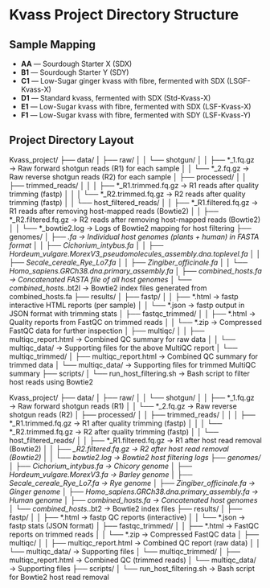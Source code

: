 # Kvass Project Directory Structure

## Sample Mapping

- **AA** — Sourdough Starter X (SDX)
- **B1** — Sourdough Starter Y (SDY)
- **C1** — Low-Sugar ginger kvass with fibre, fermented with SDX (LSGF-Kvass-X)
- **D1** — Standard kvass, fermented with SDX (Std-Kvass-X)
- **E1** — Low-Sugar kvass with fibre, fermented with SDX (LSF-Kvass-X)
- **F1** — Low-Sugar kvass with fibre, fermented with SDY (LSF-Kvass-Y)

## Project Directory Layout

Kvass_project/
├── data/
│   ├── raw/
│   │   └── shotgun/
│   │       ├── *_1.fq.gz → Raw forward shotgun reads (R1) for each sample
│   │       └── *_2.fq.gz → Raw reverse shotgun reads (R2) for each sample
│   ├── processed/
│   │   ├── trimmed_reads/
│   │   │   ├── *_R1.trimmed.fq.gz → R1 reads after quality trimming (fastp)
│   │   │   └── *_R2.trimmed.fq.gz → R2 reads after quality trimming (fastp)
│   │   └── host_filtered_reads/
│   │       ├── *_R1.filtered.fq.gz → R1 reads after removing host-mapped reads (Bowtie2)
│   │       ├── *_R2.filtered.fq.gz → R2 reads after removing host-mapped reads (Bowtie2)
│   │       └── *_bowtie2.log → Logs of Bowtie2 mapping for host filtering
├── genomes/
│   ├── *.fa → Individual host genomes (plants + human) in FASTA format
│   │   ├── Cichorium_intybus.fa
│   │   ├── Hordeum_vulgare.MorexV3_pseudomolecules_assembly.dna.toplevel.fa
│   │   ├── Secale_cereale_Rye_Lo7.fa
│   │   ├── Zingiber_officinale.fa
│   │   └── Homo_sapiens.GRCh38.dna.primary_assembly.fa
│   ├── combined_hosts.fa → Concatenated FASTA file of all host genomes
│   └── combined_hosts.*.bt2l → Bowtie2 index files generated from combined_hosts.fa
├── results/
│   ├── fastp/
│   │   ├── *.html → fastp interactive HTML reports (per sample)
│   │   └── *.json → fastp output in JSON format with trimming stats
│   ├── fastqc_trimmed/
│   │   ├── *.html → Quality reports from FastQC on trimmed reads
│   │   └── *.zip → Compressed FastQC data for further inspection
│   ├── multiqc/
│   │   ├── multiqc_report.html → Combined QC summary for raw data
│   │   └── multiqc_data/ → Supporting files for the above MultiQC report
│   └── multiqc_trimmed/
│       ├── multiqc_report.html → Combined QC summary for trimmed data
│       └── multiqc_data/ → Supporting files for trimmed MultiQC summary
├── scripts/
│   └── run_host_filtering.sh → Bash script to filter host reads using Bowtie2

Kvass_project/
├── data/
│   ├── raw/
│   │   └── shotgun/
│   │       ├── *_1.fq.gz           → Raw forward shotgun reads (R1)
│   │       └── *_2.fq.gz           → Raw reverse shotgun reads (R2)
│   ├── processed/
│   │   ├── trimmed_reads/
│   │   │   ├── *_R1.trimmed.fq.gz → R1 after quality trimming (fastp)
│   │   │   └── *_R2.trimmed.fq.gz → R2 after quality trimming (fastp)
│   │   └── host_filtered_reads/
│   │       ├── *_R1.filtered.fq.gz → R1 after host read removal (Bowtie2)
│   │       ├── *_R2.filtered.fq.gz → R2 after host read removal (Bowtie2)
│   │       └── *_bowtie2.log       → Bowtie2 host filtering logs
├── genomes/
│   ├── Cichorium_intybus.fa                            → Chicory genome
│   ├── Hordeum_vulgare.MorexV3_*.fa                    → Barley genome
│   ├── Secale_cereale_Rye_Lo7.fa                       → Rye genome
│   ├── Zingiber_officinale.fa                          → Ginger genome
│   ├── Homo_sapiens.GRCh38.dna.primary_assembly.fa     → Human genome
│   ├── combined_hosts.fa                               → Concatenated host genomes
│   └── combined_hosts.*.bt2                            → Bowtie2 index files
├── results/
│   ├── fastp/
│   │   ├── *.html         → fastp QC reports (interactive)
│   │   └── *.json         → fastp stats (JSON format)
│   ├── fastqc_trimmed/
│   │   ├── *.html         → FastQC reports on trimmed reads
│   │   └── *.zip          → Compressed FastQC data
│   ├── multiqc/
│   │   ├── multiqc_report.html → Combined QC report (raw data)
│   │   └── multiqc_data/       → Supporting files
│   └── multiqc_trimmed/
│       ├── multiqc_report.html → Combined QC (trimmed reads)
│       └── multiqc_data/       → Supporting files
├── scripts/
│   └── run_host_filtering.sh → Bash script for Bowtie2 host read removal

